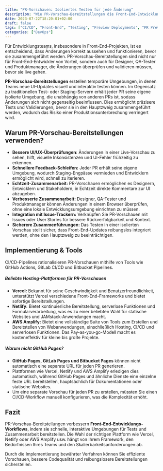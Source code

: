 ```yaml
---
title: "PR-Vorschauen: Isoliertes Testen für jede Änderung"
description: "Wie PR-Vorschau-Bereitstellungen die Front-End-Entwicklung optimieren und Test-Workflows verbessern."
date: 2023-07-22T18:20:01+02:00
draft: false
tags: ["CI/CD", "Front-End", "Testing", "Preview Deployments", "PR Previews", "AWS", "Vercel", "Netlify", "AWS Amplify"]
categories: ["DevOps"]
---
```

Für Entwicklungsteams, insbesondere in Front-End-Projekten, ist es entscheidend, dass Änderungen korrekt aussehen und funktionieren, bevor sie zusammengeführt werden. PR-Vorschau-Bereitstellungen sind nicht nur für Front-End-Entwickler von Vorteil, sondern auch für Designer, QA-Tester und Produktmanager, die Änderungen überprüfen und validieren müssen, bevor sie live gehen.

**PR-Vorschau-Bereitstellungen** erstellen temporäre Umgebungen, in denen Teams neue UI-Updates visuell und interaktiv testen können. Im Gegensatz zu traditionellen Test- oder Staging-Servern erhält jeder PR seine eigene isolierte Umgebung, die unabhängig von anderen PRs ist, sodass Änderungen sich nicht gegenseitig beeinflussen. Dies ermöglicht präzisere Tests und Validierungen, bevor sie in den Hauptzweig zusammengeführt werden, wodurch das Risiko einer Produktionsunterbrechung verringert wird.

## Warum PR-Vorschau-Bereitstellungen verwenden?

- **Bessere UI/UX-Überprüfungen:** Änderungen in einer Live-Vorschau zu sehen, hilft, visuelle Inkonsistenzen und UI-Fehler frühzeitig zu erkennen.
- **Schnellere Feedback-Schleifen:** Jeder PR erhält seine eigene Umgebung, wodurch Staging-Engpässe vermieden und Entwicklern ermöglicht wird, schnell zu iterieren.
- **Echtzeit-Zusammenarbeit:** PR-Vorschauen ermöglichen es Designern, Entwicklern und Stakeholdern, in Echtzeit direkte Kommentare zur UI abzugeben.
- **Verbesserte Zusammenarbeit:** Designer, QA-Tester und Produktmanager können Änderungen in einem Browser überprüfen, ohne eine lokale Entwicklungsumgebung einrichten zu müssen.
- **Integration mit Issue-Trackern:** Verknüpfen Sie PR-Vorschauen mit Issues oder User Stories für bessere Rückverfolgbarkeit und Kontext.
- **Sicherere Zusammenführungen:** Das Testen in einer isolierten Vorschau stellt sicher, dass Front-End-Updates reibungslos integriert werden, ohne den Hauptzweig zu beeinträchtigen.

## Implementierung & Tools

CI/CD-Pipelines rationalisieren PR-Vorschauen mithilfe von Tools wie GitHub Actions, GitLab CI/CD und Bitbucket Pipelines.

##### Beliebte Hosting-Plattformen für PR-Vorschauen

- **Vercel:** Bekannt für seine Geschwindigkeit und Benutzerfreundlichkeit, unterstützt Vercel verschiedene Front-End-Frameworks und bietet sofortige Bereitstellungen.
- **Netlify:** Bietet kontinuierliche Bereitstellung, serverlose Funktionen und Formularverarbeitung, was es zu einer beliebten Wahl für statische Websites und JAMstack-Anwendungen macht.
- **AWS Amplify:** Bietet eine vollständige Suite von Tools zum Erstellen und Bereitstellen von Webanwendungen, einschließlich Hosting, CI/CD und serverlosen Funktionen. Das Pay-as-you-go-Modell macht es kosteneffektiv für kleine bis große Projekte.

##### Warum nicht GitHub Pages?

- **GitHub Pages, GitLab Pages und Bitbucket Pages** können nicht automatisch eine separate URL für jeden PR generieren.
- Plattformen wie Vercel, Netlify und AWS Amplify erledigen dies automatisch, während GitHub Pages und ähnliche Dienste eine einzelne feste URL bereitstellen, hauptsächlich für Dokumentationen oder statische Websites.
- Um eine separate Vorschau für jeden PR zu erstellen, müssten Sie einen CI/CD-Workflow manuell konfigurieren, was die Komplexität erhöht.

## Fazit

PR-Vorschau-Bereitstellungen verbessern **Front-End-Entwicklungs-Workflows**, indem sie schnelle, interaktive Umgebungen für Tests und Zusammenarbeit bereitstellen. Die Wahl der richtigen Plattform wie Vercel, Netlify oder AWS Amplify usw. hängt von Ihrem Framework, den Bedürfnissen Ihres Teams und den Skalierbarkeitsanforderungen ab.

Durch die Implementierung bewährter Verfahren können Sie effiziente Vorschauen, bessere Codequalität und reibungslosere Bereitstellungen sicherstellen.